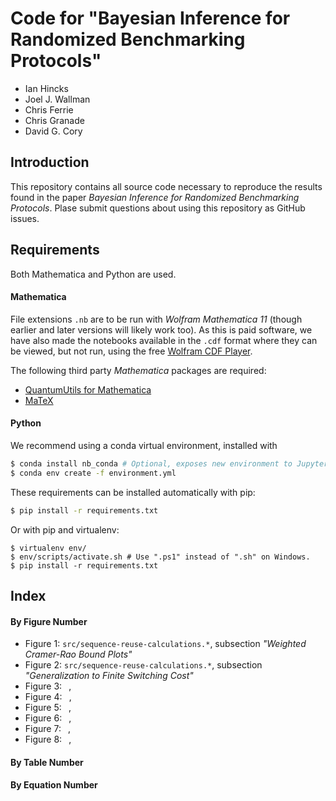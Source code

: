 # Code for "Bayesian Inference for Randomized Benchmarking Protocols"

- Ian Hincks
- Joel J. Wallman
- Chris Ferrie
- Chris Granade
- David G. Cory

## Introduction

This repository contains all source code necessary to reproduce the results found in the paper _Bayesian Inference for Randomized Benchmarking Protocols_. Plase submit questions about using this repository as GitHub issues.

## Requirements

Both Mathematica and Python are used.

#### Mathematica

File extensions `.nb` are to be run with _Wolfram Mathematica 11_ (though earlier and later versions will likely work too). As this is paid software, we have also made the notebooks available in the `.cdf` format where they can be viewed, but not run, using the free [Wolfram CDF Player](https://www.wolfram.com/cdf-player/). 

The following third party _Mathematica_ packages are required:

 - [QuantumUtils for Mathematica](https://github.com/QuantumUtils/quantum-utils-mathematica)
 - [MaTeX](https://github.com/szhorvat/MaTeX)

#### Python

We recommend using a conda virtual environment, installed with 

```bash
$ conda install nb_conda # Optional, exposes new environment to Jupyter.
$ conda env create -f environment.yml
```

These requirements can be installed automatically with pip:

```bash
$ pip install -r requirements.txt
```

Or with pip and virtualenv:
```
$ virtualenv env/
$ env/scripts/activate.sh # Use ".ps1" instead of ".sh" on Windows.
$ pip install -r requirements.txt
```
## Index

#### By Figure Number

- Figure 1: `src/sequence-reuse-calculations.*`, subsection _"Weighted Cramer-Rao Bound Plots"_
- Figure 2: `src/sequence-reuse-calculations.*`, subsection _"Generalization to Finite Switching Cost"_
- Figure 3: ` `, 
- Figure 4: ` `, 
- Figure 5: ` `, 
- Figure 6: ` `, 
- Figure 7: ` `, 
- Figure 8: ` `, 

#### By Table Number

#### By Equation Number
